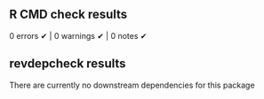 ## R CMD check results

0 errors ✔ | 0 warnings ✔ | 0 notes ✔

## revdepcheck results

There are currently no downstream dependencies for this package
